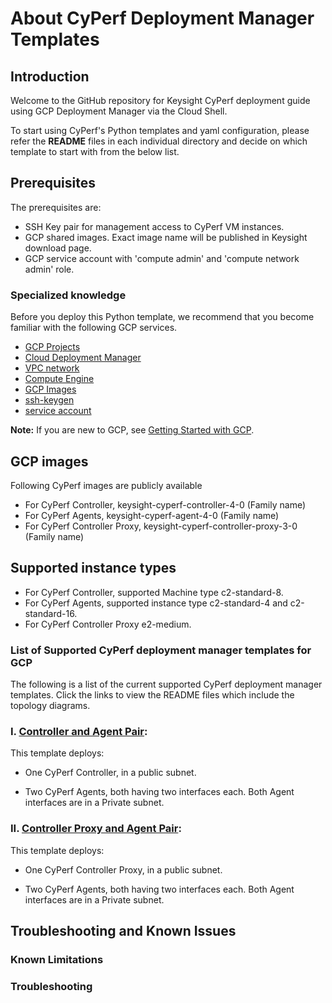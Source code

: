 # About CyPerf Deployment Manager Templates 

## Introduction 

Welcome to the GitHub repository for Keysight CyPerf deployment guide using GCP Deployment Manager via the Cloud Shell. 

To start using CyPerf's Python templates and yaml configuration, please refer the **README** files in each individual directory and decide on which template to start with from the below list.

## Prerequisites
The prerequisites are:
- SSH Key pair for management access to CyPerf VM instances.
- GCP shared images. Exact image name will be published in Keysight download page.
- GCP service account with 'compute admin' and 'compute network admin' role.

### Specialized knowledge
Before you deploy this Python template, we recommend that you become familiar with the following GCP services.
- [GCP Projects](https://cloud.google.com/resource-manager/docs/creating-managing-projects)
- [Cloud Deployment Manager](https://cloud.google.com/deployment-manager)
- [VPC network](https://cloud.google.com/vpc/docs/vpc)
- [Compute Engine](https://cloud.google.com/compute)
- [GCP Images](https://cloud.google.com/compute/docs/images)
- [ssh-keygen](https://www.ssh.com/academy/ssh/keygen)
- [service account](https://cloud.google.com/iam/docs/creating-managing-service-accounts)

**Note:** If you are new to GCP, see [Getting Started with GCP](https://cloud.google.com/gcp/getting-started).

## GCP images
Following CyPerf images are publicly available
- For CyPerf Controller, keysight-cyperf-controller-4-0 (Family name)
- For CyPerf Agents, keysight-cyperf-agent-4-0 (Family name)
- For CyPerf Controller Proxy, keysight-cyperf-controller-proxy-3-0 (Family name)

## Supported instance types 
- For CyPerf Controller, supported Machine type c2-standard-8.
- For CyPerf Agents, supported instance type c2-standard-4 and c2-standard-16.
- For CyPerf Controller Proxy e2-medium.

### List of Supported CyPerf deployment manager templates for GCP 

The following is a list of the current supported CyPerf deployment manager templates. Click the links to view the README files which include the topology diagrams.

### I. [Controller and Agent Pair](controller_and_agent_pair):
 

This template deploys:

- One CyPerf Controller, in a public subnet.

- Two CyPerf Agents, both having two interfaces each. Both Agent interfaces are in a Private subnet. 

### II. [Controller Proxy and Agent Pair](controller_proxy_and_agent_pair):


This template deploys:

- One CyPerf Controller Proxy, in a public subnet.

- Two CyPerf Agents, both having two interfaces each. Both Agent interfaces are in a Private subnet. 

## Troubleshooting and Known Issues 

### Known Limitations

### Troubleshooting

